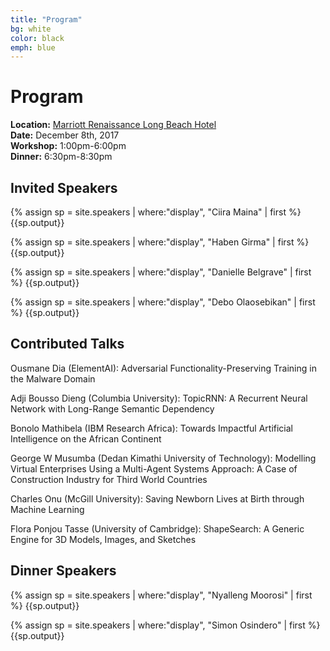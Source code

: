 ```yaml
---
title: "Program"
bg: white
color: black
emph: blue
---
```


# Program
__Location:__ [Marriott Renaissance Long Beach Hotel](http://www.marriott.com/hotels/travel/lgbrn-renaissance-long-beach-hotel)  
__Date:__ December 8th, 2017  
__Workshop:__ 1:00pm-6:00pm  
__Dinner:__ 6:30pm-8:30pm

## Invited Speakers

{% assign sp = site.speakers | where:"display", "Ciira Maina" | first %}
{{sp.output}}

{% assign sp = site.speakers | where:"display", "Haben Girma" | first %}
{{sp.output}}

{% assign sp = site.speakers | where:"display", "Danielle Belgrave" | first %}
{{sp.output}}

{% assign sp = site.speakers | where:"display", "Debo Olaosebikan" | first %}
{{sp.output}}

## Contributed Talks

Ousmane Dia (ElementAI): Adversarial Functionality-Preserving Training in the Malware Domain

Adji Bousso Dieng (Columbia University): TopicRNN: A Recurrent Neural Network with Long-Range Semantic Dependency

Bonolo Mathibela (IBM Research Africa): Towards Impactful Artificial Intelligence on the African Continent 

George W Musumba (Dedan Kimathi University of Technology): Modelling Virtual Enterprises Using a Multi-Agent Systems Approach: A Case of Construction Industry for Third World Countries

Charles Onu (McGill University): Saving Newborn Lives at Birth through Machine Learning 

Flora Ponjou Tasse (University of Cambridge): ShapeSearch: A Generic Engine for 3D Models, Images, and Sketches 

## Dinner Speakers


{% assign sp = site.speakers | where:"display", "Nyalleng Moorosi" | first %}
{{sp.output}}

{% assign sp = site.speakers | where:"display", "Simon Osindero" | first %}
{{sp.output}}



